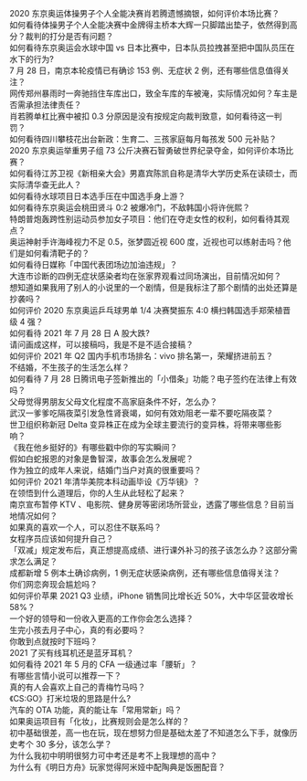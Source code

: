 2020 东京奥运体操男子个人全能决赛肖若腾遗憾摘银，如何评价本场比赛？  
如何看待体操男子个人全能决赛中金牌得主桥本大辉一只脚踏出垫子，依然得到高分？裁判的打分是否有问题？  
如何看待东京奥运会水球中国 vs 日本比赛中，日本队员拉拽甚至把中国队员压在水下的行为?  
7 月 28 日，南京本轮疫情已有确诊 153 例、无症状 2 例，还有哪些信息值得关注？  
网传郑州暴雨时一奔驰挡住车库出口，致全车库的车被淹，实际情况如何？车主是否需承担法律责任？  
肖若腾单杠比赛中被扣 0.3 分原因是没有按规定向裁判致意，如何看待这一判罚？  
如何看待四川攀枝花出台新政：生育二、三孩家庭每月每孩发 500 元补贴？  
2020 东京奥运举重男子组 73 公斤决赛石智勇破世界纪录夺金，如何评价本场比赛？  
如何看待江苏卫视《新相亲大会》男嘉宾陈凯自称是清华大学历史系在读硕士，而实际清华查无此人？  
如何看待水球项目日本选手压在中国选手身上游？  
如何看待东京奥运会桃田贤斗 0:2 被爆冷门，不敌韩国小将许侊熙？  
特朗普炮轰跨性别运动员参加女子项目：他们在夺走女性的权利，如何看待其观点？  
奥运神射手许海峰视力不足 0.5，张梦圆近视 600 度，近视也可以练射击吗？他们是如何看清靶子的？  
如何看待日媒称「中国代表团场边加油违规」？  
大连市诊断的四例无症状感染者均在张家界观看过同场演出，目前情况如何？  
想知道如果我用了别人的小说里的一个剧情，但是我标注了那个剧情的出处还算是抄袭吗？  
如何评价 2020 东京奥运乒乓球男单 1/4 决赛樊振东 4:0 横扫韩国选手郑荣植晋级 4 强？  
如何看待 2021 年 7 月 28 日 A 股大跌?  
请问画成这样，可以接稿吗，我是不是不适合接稿？  
如何评价 2021 年 Q2 国内手机市场排名：vivo 排名第一，荣耀挤进前五？  
不结婚，不生孩子的生活怎么样？  
如何看待 7 月 28 日腾讯电子签新推出的「小借条」功能？电子签约在法律上有效吗？  
父母觉得男朋友父母文化程度不高家庭条件不好，怎么办？  
武汉一爹爹吃隔夜菜引发急性肾衰竭，如何有效劝阻老一辈不要吃隔夜菜？  
世卫组织称新冠 Delta 变异株正在成为全球主要流行的变异株，将带来哪些影响？  
《我在他乡挺好的》有哪些戳中你的写实瞬间？  
假如白蛇报恩的对象是鲁智深，故事会怎么发展呢？  
作为独立的成年人来说，结婚门当户对真的很重要吗？  
如何评价 2021 年清华美院本科动画毕设《万华镜》？  
在领悟到什么道理后，你的人生从此轻松了起来？  
南京宣布暂停 KTV 、电影院、健身房等密闭场所营业，透露了哪些信息？目前当地情况如何？  
如果真的喜欢一个人，可以忍住不联系吗？  
女程序员应该如何提升自己？  
「双减」规定发布后，真正想提高成绩、进行课外补习的孩子该怎么办？这部分需求怎么满足？  
成都新增 5 例本土确诊病例，1 例无症状感染病例，还有哪些信息值得关注？  
你们网恋奔现会尴尬吗？  
如何评价苹果 2021 Q3 业绩，iPhone 销售同比增长近 50%，大中华区营收增长 58%？  
一个好的领导和一份收入更高的工作你会怎么选择？  
生完小孩去月子中心，真的有必要吗？  
你敢到点就按时下班吗？  
2021 了买有线耳机还是蓝牙耳机？  
如何看待 2021 年 5 月的 CFA 一级通过率「腰斩」？  
有哪些言情小说可以推荐一下？  
真的有人会喜欢上自己的青梅竹马吗？  
《CS:GO》打米垃圾的思路是什么?  
汽车的 OTA 功能，真的能让车「常用常新」吗？  
如果奥运项目有「化妆」，比赛规则会是怎么样的？  
初中基础很差，高一也在玩，现在想努力但是基础太差了不知道怎么下手，就像历史考个 30 多分，该怎么学？  
为什么我初中明明很努力可中考还是考不上我理想的高中？  
为什么有《明日方舟》玩家觉得阿米娅中配陶典是饭圈配音？  
